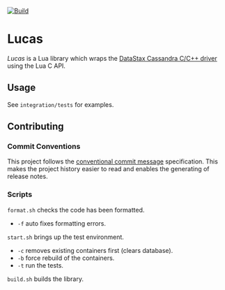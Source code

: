[![Build](https://github.com/lotusflare/lucas/actions/workflows/build.yml/badge.svg?branch=master)](https://github.com/lotusflare/lucas/actions/workflows/build.yml)

# Lucas

_Lucas_ is a Lua library which wraps the [DataStax Cassandra C/C++ driver](https://github.com/datastax/cpp-driver) using the Lua C API.

## Usage

See `integration/tests` for examples.

## Contributing

### Commit Conventions

This project follows the [conventional commit message](https://www.conventionalcommits.org) specification. This makes the project history easier to read and enables the generating of release notes.

### Scripts

`format.sh` checks the code has been formatted.
- `-f` auto fixes formatting errors.

`start.sh` brings up the test environment.
- `-c` removes existing containers first (clears database).
- `-b` force rebuild of the containers.
- `-t` run the tests.

`build.sh` builds the library.
